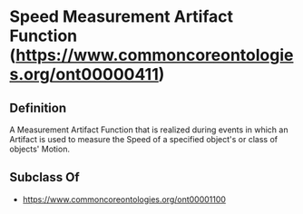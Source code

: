 # Speed Measurement Artifact Function (https://www.commoncoreontologies.org/ont00000411)

## Definition
A Measurement Artifact Function that is realized during events in which an Artifact is used to measure the Speed of a specified object's or class of objects' Motion.

## Subclass Of
- https://www.commoncoreontologies.org/ont00001100

